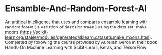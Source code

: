 # Ensamble-And-Random-Forest-AI
An artifical intelligence that uses and compares ensamble learning with random forest ( a variation of descsion trees ) using the data set: make moons (https://scikit-learn.org/stable/modules/generated/sklearn.datasets.make_moons.html). Completed by following the course provided by Aurélien Géron in their book Hands-On Machine Learning with Scikit-Learn, Keras, and TensorFlow
